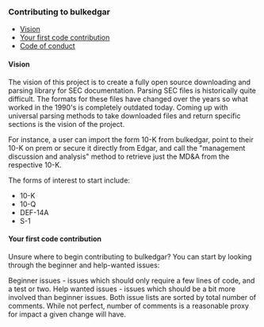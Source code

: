 ### Contributing to bulkedgar

- [Vision](#vision)
- [Your first code contribution](#firstcontrib)
- [Code of conduct](#coc)

#### Vision <a id='vision' />
The vision of this project is to create a fully open source downloading and parsing library for SEC documentation. Parsing SEC files is historically quite difficult. The formats for these files have changed over the years so what worked in the 1990's is completely outdated today. Coming up with universal parsing methods to take downloaded files and return specific sections is the vision of the project. 

For instance, a user can import the form 10-K from bulkedgar, point to their 10-K on prem or secure it directly from Edgar, and call the "management discussion and analysis" method to retrieve just the MD&A from the respective 10-K.

The forms of interest to start include:
- 10-K
- 10-Q
- DEF-14A
- S-1

#### Your first code contribution <a id='firstcontrib' />
Unsure where to begin contributing to bulkedgar? You can start by looking through the beginner and help-wanted issues:

Beginner issues - issues which should only require a few lines of code, and a test or two.
Help wanted issues - issues which should be a bit more involved than beginner issues.
Both issue lists are sorted by total number of comments. While not perfect, number of comments is a reasonable proxy for impact a given change will have.